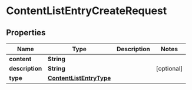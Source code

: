 # ContentListEntryCreateRequest

## Properties
Name | Type | Description | Notes
------------ | ------------- | ------------- | -------------
**content** | **String** |  | 
**description** | **String** |  |  [optional]
**type** | [**ContentListEntryType**](ContentListEntryType.md) |  | 
